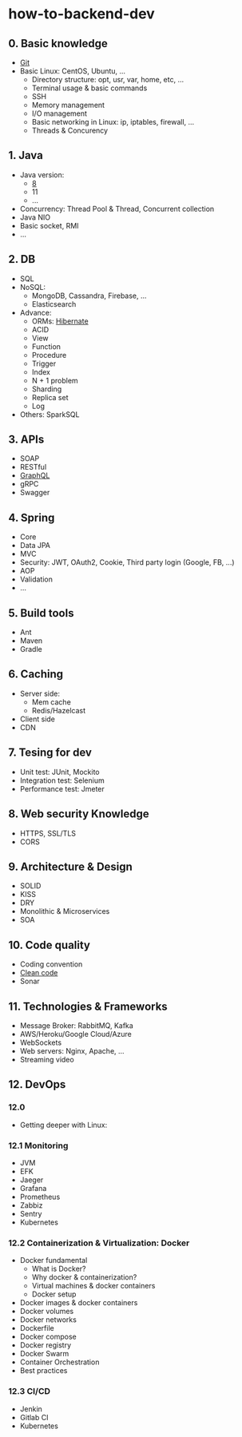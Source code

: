 # how-to-backend-dev

## 0. Basic knowledge
- [Git](./01-basic-knowledge/01-git/README.md)
- Basic Linux: CentOS, Ubuntu, ...
	+ Directory structure: opt, usr, var, home, etc, ...
	+ Terminal usage & basic commands
	+ SSH
	+ Memory management
	+ I/O management
	+ Basic networking in Linux: ip, iptables, firewall, ...
	+ Threads & Concurency

## 1. Java
- Java version:
	+ [8](https://github.com/truongbb/java-8-tutorial)
	+ 11
	+ ...
- Concurrency: Thread Pool & Thread, Concurrent collection
- Java NIO
- Basic socket, RMI
- ...
	
## 2. DB
- SQL
- NoSQL: 
	+ MongoDB, Cassandra, Firebase, ...
	+ Elasticsearch
- Advance: 
	+ ORMs: [Hibernate](https://github.com/truongbb/hibernate-tutorial)
	+ ACID
	+ View
	+ Function
	+ Procedure
	+ Trigger
	+ Index
	+ N + 1 problem
	+ Sharding
	+ Replica set
	+ Log
- Others: SparkSQL

## 3. APIs
- SOAP
- RESTful
- [GraphQL](./03-apis/03-graphql/README.md)
- gRPC
- Swagger
	
## 4. Spring
- Core
- Data JPA
- MVC
- Security: JWT, OAuth2, Cookie, Third party login (Google, FB, ...)
- AOP
- Validation
- ...

## 5. Build tools
- Ant
- Maven
- Gradle

## 6. Caching
- Server side:
	+ Mem cache
	+ Redis/Hazelcast
- Client side
- CDN

## 7. Tesing for dev
- Unit test: JUnit, Mockito
- Integration test: Selenium
- Performance test: Jmeter

## 8. Web security Knowledge
- HTTPS, SSL/TLS
- CORS

## 9. Architecture & Design
- SOLID
- KISS
- DRY
- Monolithic & Microservices
- SOA

## 10. Code quality
- Coding convention
- [Clean code](./10-code-quality/02-clean-code/)
- Sonar

## 11. Technologies & Frameworks
- Message Broker: RabbitMQ, Kafka
- AWS/Heroku/Google Cloud/Azure
- WebSockets
- Web servers: Nginx, Apache, ...
- Streaming video

## 12. DevOps

### 12.0
- Getting deeper with Linux: 

### 12.1 Monitoring
- JVM
- EFK
- Jaeger
- Grafana
- Prometheus
- Zabbiz
- Sentry
- Kubernetes
### 12.2 Containerization & Virtualization: Docker
- Docker fundamental
	+ What is Docker?
	+ Why docker & containerization?
	+ Virtual machines & docker containers
	+ Docker setup
- Docker images & docker containers
- Docker volumes
- Docker networks
- Dockerfile
- Docker compose
- Docker registry
- Docker Swarm
- Container Orchestration
- Best practices
### 12.3 CI/CD
- Jenkin
- Gitlab CI
- Kubernetes
